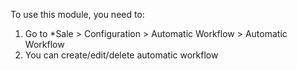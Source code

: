 To use this module, you need to:

1.  Go to *Sale \> Configuration \> Automatic Workflow \> Automatic Workflow
2.  You can create/edit/delete automatic workflow
